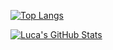 [![Top Langs](https://github-readme-stats.vercel.app/api/top-langs/?username=melusc&text_color=2f81ed)](https://github-readme-stats.vercel.app/api/top-langs/?username=melusc&text_color=2f81ed)

[![Luca's GitHub Stats](https://github-readme-stats.vercel.app/api?username=melusc&show_icons=true)](https://github-readme-stats.vercel.app/api?username=melusc&show_icons=true)

